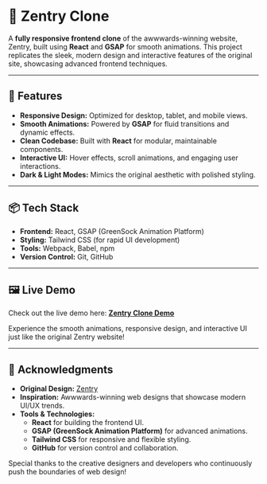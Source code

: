 # 🌟 Zentry Clone

A **fully responsive frontend clone** of the awwwards-winning website, Zentry, built using **React** and **GSAP** for smooth animations. This project replicates the sleek, modern design and interactive features of the original site, showcasing advanced frontend techniques.

---

## 🚀 Features

- **Responsive Design:** Optimized for desktop, tablet, and mobile views.  
- **Smooth Animations:** Powered by **GSAP** for fluid transitions and dynamic effects.  
- **Clean Codebase:** Built with **React** for modular, maintainable components.  
- **Interactive UI:** Hover effects, scroll animations, and engaging user interactions.  
- **Dark & Light Modes:** Mimics the original aesthetic with polished styling.  

---

## 📦 Tech Stack

- **Frontend:** React, GSAP (GreenSock Animation Platform)  
- **Styling:** Tailwind CSS (for rapid UI development)  
- **Tools:** Webpack, Babel, npm  
- **Version Control:** Git, GitHub  

---

## 🖼️ Live Demo

Check out the live demo here: [**Zentry Clone Demo**](https://your-live-demo-link.com)

Experience the smooth animations, responsive design, and interactive UI just like the original Zentry website!

---

## 🙏 Acknowledgments

- **Original Design:** [Zentry](https://www.awwwards.com/sites/zentry)  
- **Inspiration:** Awwwards-winning web designs that showcase modern UI/UX trends.  
- **Tools & Technologies:**  
  - **React** for building the frontend UI.  
  - **GSAP (GreenSock Animation Platform)** for advanced animations.  
  - **Tailwind CSS** for responsive and flexible styling.  
  - **GitHub** for version control and collaboration.  

Special thanks to the creative designers and developers who continuously push the boundaries of web design!
